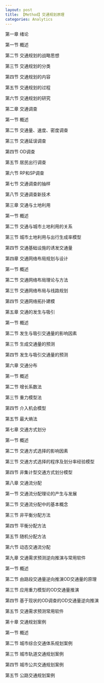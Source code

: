 ```yaml
---
layout: post
title: 【Method】交通规划原理
categories: Analytics
---
```


第一章 绪论

第一节 概述

第二节 交通规划的战略思想

第三节 交通规划的分类

第四节 交通规划的内容

第五节 交通规划的过程

第六节 交通规划的研究

第二章 交通调查

第一节 概述

第二节 交通量、速度、密度调查

第三节 交通延误调查

第四节 OD调查

第五节 居民出行调查

第六节 RP和SP调查

第七节 交通调查的抽样

第八节 交通调查新技术

第三章 交通与土地利用

第一节 概述

第二节 交通与城市土地利用的关系

第三节 城市土地利用与出行生成率模型

第四节 交通基础设施的诱发交通量

第四章 交通网络布局规划与设计

第一节 概述

第二节 交通网络布局理论与方法

第三节 交通网络布局与线路规划

第四节 交通网络拓扑建模

第五章 交通的发生与吸引

第一节 概述

第二节 发生与吸引交通量的影响因素

第三节 生成交通量的预测

第四节 发生与吸引交通量的预测

第六章 交通分布

第一节 概述

第二节 增长系数法

第三节 重力模型法

第四节 介入机会模型

第五节 最大熵法

第七章 交通方式划分

第一节 概述

第二节 交通方式选择的影响因素

第三节 交通方式选择的程序及划分率经验模型

第四节 非集计型交通方式划分模型

第八章 交通流分配

第一节 交通流分配理论的产生与发展

第二节 交通流分配中的基本概念

第三节 非平衡分配方法

第四节 平衡分配方法

第五节 随机分配方法

第六节 动态交通流分配

第九章 交通需求预测逆向推演与常用软件

第一节 概述

第二节 由路段交通量逆向推演OD交通量的原理

第三节 应用重力模型的OD交通量推演

第四节 基于现状的OD调查的OD交通量逆向推演

第五节 交通需求预测常用软件

第十章 交通规划案例

第一节 概述

第二节 城市综合交通体系规划案例

第三节 城市轨道交通规划案例

第四节 城市公共交通规划案例

第五节 公路交通规划案例
